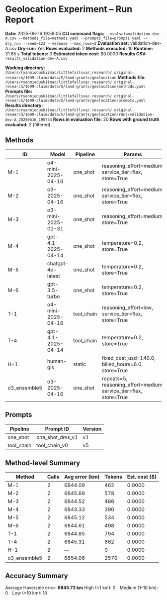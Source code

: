 # Geolocation Experiment – Run Report

**Date:** 2025-06-16 19:58:05
**CLI command flags:** `--evalset=validation-dev-A.csv --methods_file=methods.yaml --prompts_file=prompts.yaml --dry_run --seed=123 --verbose --max_rows=2`
**Evaluation set:** validation-dev-A.csv
**Dry-run:** Yes
**Rows evaluated:** 2
**Methods executed:** 10
**Runtime:** 31.65 s
**Total tokens:** 0
**Estimated token cost:** $0.0000
**Results CSV:** `results_validation-dev-A.csv`

**Working directory:** `/Users/ryanmioduskiimac/littlefallsva/.research/.original-research/1699-claim/data/S/land-grants/geolocation`
**Methods file:** `/Users/ryanmioduskiimac/littlefallsva/.research/.original-research/1699-claim/data/S/land-grants/geolocation/methods.yaml`
**Prompts file:** `/Users/ryanmioduskiimac/littlefallsva/.research/.original-research/1699-claim/data/S/land-grants/geolocation/prompts.yaml`
**Results directory:** `/Users/ryanmioduskiimac/littlefallsva/.research/.original-research/1699-claim/data/S/land-grants/geolocation/runs/validation-dev-A_20250616_195734`
**Rows in evaluation file:** 20
**Rows with ground truth evaluated:** 2 (filtered)

## Methods
| ID | Model | Pipeline | Params |
|---|---|---|---|
| M-1 | o4-mini-2025-04-16 | one_shot | reasoning_effort=medium, service_tier=flex, store=True |
| M-2 | o3-2025-04-16 | one_shot | reasoning_effort=medium, service_tier=flex, store=True |
| M-3 | o3-mini-2025-01-31 | one_shot | reasoning_effort=medium, store=True |
| M-4 | gpt-4.1-2025-04-14 | one_shot | temperature=0.2, store=True |
| M-5 | chatgpt-4o-latest | one_shot | temperature=0.2, store=True |
| M-6 | gpt-3.5-turbo | one_shot | temperature=0.2, store=True |
| T-1 | o4-mini-2025-04-16 | tool_chain | reasoning_effort=low, service_tier=flex, store=True |
| T-4 | gpt-4.1-2025-04-14 | tool_chain | temperature=0.2, store=True |
| H-1 | human-gis | static | fixed_cost_usd=140.0, billed_hours=6.0, store=True |
| o3_ensemble5 | o3-2025-04-16 | one_shot | repeats=5, reasoning_effort=medium, service_tier=flex, store=True |

## Prompts
| Pipeline | Prompt ID | Version |
|---|---|---|
| one_shot | one_shot_dms_v1 | v1 |
| tool_chain | tool_chain_v0 | v5 |

## Method-level Summary
| Method | Calls | Avg error (km) | Tokens | Est. cost ($) |
|---|---|---|---|---|
| M-1 | 2 | 6844.09 | 462 | 0.0000 |
| M-2 | 2 | 6845.69 | 578 | 0.0000 |
| M-3 | 2 | 6844.52 | 486 | 0.0000 |
| M-4 | 2 | 6843.33 | 390 | 0.0000 |
| M-5 | 2 | 6845.12 | 534 | 0.0000 |
| M-6 | 2 | 6844.61 | 498 | 0.0000 |
| T-1 | 2 | 6844.85 | 794 | 0.0000 |
| T-4 | 2 | 6845.31 | 862 | 0.0000 |
| H-1 | 2 | — | 0 | 0.0000 |
| o3_ensemble5 | 2 | 6854.06 | 2570 | 0.0000 |

## Accuracy Summary
Average Haversine error: **6845.73 km**
High (<1 km): 0 Medium (1–10 km): 0 Low (>10 km): 18